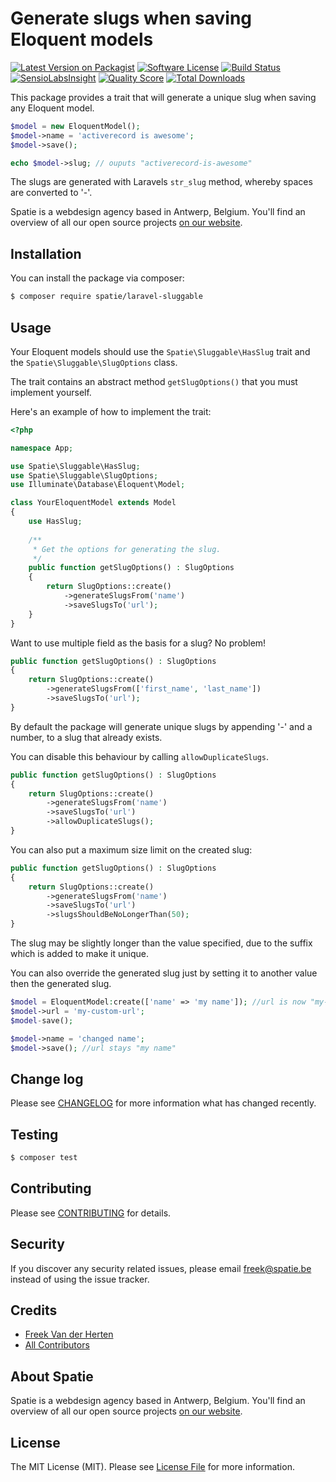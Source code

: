 # Generate slugs when saving Eloquent models

[![Latest Version on Packagist](https://img.shields.io/packagist/v/spatie/laravel-sluggable.svg?style=flat-square)](https://packagist.org/packages/spatie/laravel-sluggable)
[![Software License](https://img.shields.io/badge/license-MIT-brightgreen.svg?style=flat-square)](LICENSE.md)
[![Build Status](https://img.shields.io/travis/spatie/laravel-sluggable/master.svg?style=flat-square)](https://travis-ci.org/spatie/laravel-sluggable)
[![SensioLabsInsight](https://img.shields.io/sensiolabs/i/a56f8c11-331f-4d3c-8724-77f55969f2f7.svg?style=flat-square)](https://insight.sensiolabs.com/projects/a56f8c11-331f-4d3c-8724-77f55969f2f7)
[![Quality Score](https://img.shields.io/scrutinizer/g/spatie/laravel-sluggable.svg?style=flat-square)](https://scrutinizer-ci.com/g/spatie/laravel-sluggable)
[![Total Downloads](https://img.shields.io/packagist/dt/spatie/laravel-sluggable.svg?style=flat-square)](https://packagist.org/packages/spatie/laravel-sluggable)

This package provides a trait that will generate a unique slug when saving any Eloquent model. 

```php
$model = new EloquentModel();
$model->name = 'activerecord is awesome';
$model->save();

echo $model->slug; // ouputs "activerecord-is-awesome"
```

The slugs are generated with Laravels `str_slug` method, whereby spaces are converted to '-'.

Spatie is a webdesign agency based in Antwerp, Belgium. You'll find an overview of all our open source projects [on our website](https://spatie.be/opensource).

## Installation

You can install the package via composer:
``` bash
$ composer require spatie/laravel-sluggable
```

## Usage

Your Eloquent models should use the `Spatie\Sluggable\HasSlug` trait and the `Spatie\Sluggable\SlugOptions` class.

The trait contains an abstract method `getSlugOptions()` that you must implement yourself. 

Here's an example of how to implement the trait:

```php
<?php

namespace App;

use Spatie\Sluggable\HasSlug;
use Spatie\Sluggable\SlugOptions;
use Illuminate\Database\Eloquent\Model;

class YourEloquentModel extends Model
{
    use HasSlug;
    
    /**
     * Get the options for generating the slug.
     */
    public function getSlugOptions() : SlugOptions
    {
        return SlugOptions::create()
            ->generateSlugsFrom('name')
            ->saveSlugsTo('url');
    }
}
```

Want to use multiple field as the basis for a slug? No problem!

```php
public function getSlugOptions() : SlugOptions
{
    return SlugOptions::create()
        ->generateSlugsFrom(['first_name', 'last_name'])
        ->saveSlugsTo('url');
}
```

By default the package will generate unique slugs by appending '-' and a number, to a slug that already exists.

You can disable this behaviour by calling `allowDuplicateSlugs`.

```php
public function getSlugOptions() : SlugOptions
{
    return SlugOptions::create()
        ->generateSlugsFrom('name')
        ->saveSlugsTo('url')
        ->allowDuplicateSlugs();
}
```

You can also put a maximum size limit on the created slug:

```php
public function getSlugOptions() : SlugOptions
{
    return SlugOptions::create()
        ->generateSlugsFrom('name')
        ->saveSlugsTo('url')
        ->slugsShouldBeNoLongerThan(50);
}
```

The slug may be slightly longer than the value specified, due to the suffix which is added to make it unique.

You can also override the generated slug just by setting it to another value then the generated slug.
```php
$model = EloquentModel:create(['name' => 'my name']); //url is now "my-name"; 
$model->url = 'my-custom-url';
$model-save();

$model->name = 'changed name';
$model->save(); //url stays "my name"
```

## Change log

Please see [CHANGELOG](CHANGELOG.md) for more information what has changed recently.

## Testing

``` bash
$ composer test
```

## Contributing

Please see [CONTRIBUTING](CONTRIBUTING.md) for details.

## Security

If you discover any security related issues, please email freek@spatie.be instead of using the issue tracker.

## Credits

- [Freek Van der Herten](https://github.com/freekmurze)
- [All Contributors](../../contributors)

## About Spatie
Spatie is a webdesign agency based in Antwerp, Belgium. You'll find an overview of all our open source projects [on our website](https://spatie.be/opensource).

## License

The MIT License (MIT). Please see [License File](LICENSE.md) for more information.
